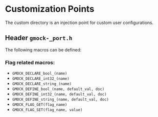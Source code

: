 # Customization Points

The custom directory is an injection point for custom user configurations.

## Header `gmock-_port.h`

The following macros can be defined:

### Flag related macros:

*   `GMOCK_DECLARE_bool_(name)`
*   `GMOCK_DECLARE_int32_(name)`
*   `GMOCK_DECLARE_string_(name)`
*   `GMOCK_DEFINE_bool_(name, default_val, doc)`
*   `GMOCK_DEFINE_int32_(name, default_val, doc)`
*   `GMOCK_DEFINE_string_(name, default_val, doc)`
*   `GMOCK_FLAG_GET(flag_name)`
*   `GMOCK_FLAG_SET(flag_name, value)`
